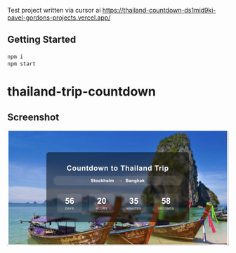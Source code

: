 Test project written via cursor ai
https://thailand-countdown-ds1mid9ki-pavel-gordons-projects.vercel.app/ 
## Getting Started

```
npm i
npm start
```
# thailand-trip-countdown
## Screenshot


![Screenshot of the Countdown Website](./Screenshot.jpg)
